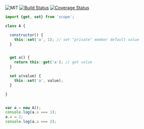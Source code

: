 ![MIT](https://img.shields.io/github/license/mashape/apistatus.svg?maxAge=2592000)
[![Build Status](https://travis-ci.org/masalygin/scope.svg?branch=master)](https://travis-ci.org/masalygin/scope)
[![Coverage Status](https://coveralls.io/repos/github/masalygin/scope/badge.svg?branch=master)](https://coveralls.io/github/masalygin/scope?branch=master)


```javascript
import {get, set} from 'scope';

class A {

  constructor() {
    this::set('a', 1); // set "private" member default value
  }


  get a() {
    return this::get('a'); // get value
  }

  set a(value) {
    this::set('a', value);
  }

}


var a = new A();
console.log(a.a === 1);
a.a = 2;
console.log(a.a === 2);
```
